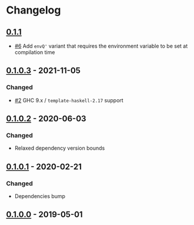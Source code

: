 # Changelog

## [0.1.1]

- [#6](https://github.com/dzhus/th-env/pull/6) Add `envQ'` variant
  that requires the environment variable to be set at compilation time

## [0.1.0.3] - 2021-11-05

### Changed

- [#2](https://github.com/dzhus/th-env/pull/2) GHC 9.x / `template-haskell-2.17` support

## [0.1.0.2] - 2020-06-03

### Changed

- Relaxed dependency version bounds

## [0.1.0.1] - 2020-02-21

### Changed

- Dependencies bump

## [0.1.0.0] - 2019-05-01

[0.1.1]: https://github.com/dzhus/th-env/compare/0.1.0.3...0.1.1
[0.1.0.3]: https://github.com/dzhus/th-env/compare/0.1.0.2...0.1.0.3
[0.1.0.2]: https://github.com/dzhus/th-env/compare/0.1.0.1...0.1.0.2
[0.1.0.1]: https://github.com/dzhus/th-env/compare/0.1.0.0...0.1.0.1
[0.1.0.0]: https://github.com/dzhus/th-env/tree/0.1.0.0
